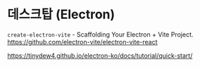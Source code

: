 # 데스크탑 (Electron)




`create-electron-vite` - Scaffolding Your Electron + Vite Project.
https://github.com/electron-vite/electron-vite-react


https://tinydew4.github.io/electron-ko/docs/tutorial/quick-start/
















